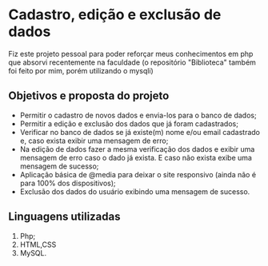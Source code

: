<h1>Cadastro, edição e exclusão de dados</h1>
<p>Fiz este projeto pessoal para poder reforçar meus conhecimentos em php que absorvi recentemente na faculdade (o repositório "Biblioteca" também foi feito por mim, porém utilizando o mysqli)</p>
<h2>Objetivos e proposta do projeto</h2>
<ul>
  <li>Permitir o cadastro de novos dados e envia-los para o banco de dados;</li>
  <li>Permitir a edição e exclusão dos dados que já foram cadastrados;</li>
  <li>Verificar no banco de dados se já existe(m) nome e/ou email cadastrado e, caso exista exibir uma mensagem de erro;</li>
  <li>Na edição de dados fazer a mesma verificação dos dados e exibir uma mensagem de erro caso o dado já exista. E caso não exista exibe uma mensagem de sucesso;</li>
  <li>Aplicação básica de @media para deixar o site responsivo (ainda não é para 100% dos dispositivos);</li>
  <li>Exclusão dos dados do usuário exibindo uma mensagem de sucesso.</li>
</ul>

<h2>Linguagens utilizadas</h2>
<ol>
  <li>Php;</li>
  <li>HTML,CSS</li>
  <li>MySQL.</li>
</ol>
